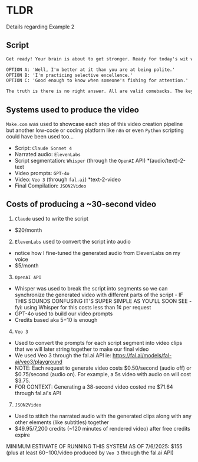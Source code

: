 # TLDR

Details regarding Example 2

## Script

```.txt - generated by Claude Sonnet 4
Get ready! Your brain is about to get stronger. Ready for today's wit workout? If someone says: 'You're not very good at this, are you?' QUICK! What's your comeback?

OPTION A: 'Well, I'm better at it than you are at being polite.'
OPTION B: 'I'm practicing selective excellence.'
OPTION C: 'Good enough to know when someone's fishing for attention.'

The truth is there is no right answer. All are valid comebacks. The key to this exercise is speed. When you're fast and precise with your responses to offensive remarks then people will find you witty. Your challenge for the day is to practice comebacks. When someone throws shade your way don’t freeze but respond quickly. You’ll get more accurate with your responses the more you practice.
```

## Systems used to produce the video

`Make.com` was used to showcase each step of this video creation pipeline but another low-code or coding platform like `n8n` or even `Python` scripting could have been used too...

- Script: `Claude Sonnet 4`
- Narrated audio: `ElevenLabs`
- Script segmentation: `Whisper` (through the `OpenAI` API) *(audio/text)-2-text
- Video prompts: `GPT-4o`
- Video: `Veo 3` (through `fal.ai`) *text-2-video
- Final Compilation: `JSON2Video`

## Costs of producing a ~30-second video

1. `Claude` used to write the script
  - $20/month
2. `ElevenLabs` used to convert the script into audio
  - notice how I fine-tuned the generated audio from ElevenLabs on my voice
  - $5/month
3. `OpenAI API`
  - Whisper was used to break the script into segments so we can synchronize the generated video with different parts of the script - IF THIS SOUNDS CONFUSING IT'S SUPER SIMPLE AS YOU'LL SOON SEE - fyi: using Whisper for this costs less than 1¢ per request
  - GPT-4o used to build our video prompts
  - Credits based aka $5-$10 is enough
4. `Veo 3`
  - Used to convert the prompts for each script segment into video clips that we will later string together to make our final video
  - We used Veo 3 through the fal.ai API ie: https://fal.ai/models/fal-ai/veo3/playground
  - NOTE: Each request to generate video costs $0.50/second (audio off) or $0.75/second (audio on). For example, a 5s video with audio on will cost $3.75.
  - FOR CONTEXT: Generating a 38-second video costed me $71.64 through fal.ai's API
7. `JSON2Video`
  - Used to stitch the narrated audio with the generated clips along with any other elements (like subtitles) together
  - $49.95/7,200 credits (~120 minutes of rendered video) after free credits expire

MINIMUM ESTIMATE OF RUNNING THIS SYSTEM AS OF 7/6/2025: $155 (plus at least $60-$100/video produced by `Veo 3` through the fal.ai API)
